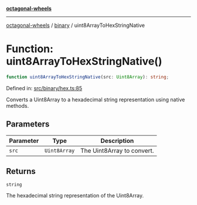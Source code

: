 [**octagonal-wheels**](../../README.md)

***

[octagonal-wheels](../../modules.md) / [binary](../README.md) / uint8ArrayToHexStringNative

# Function: uint8ArrayToHexStringNative()

```ts
function uint8ArrayToHexStringNative(src: Uint8Array): string;
```

Defined in: [src/binary/hex.ts:85](https://github.com/vrtmrz/octagonal-wheels/blob/main/src/binary/hex.ts#L85)

Converts a Uint8Array to a hexadecimal string representation using native methods.

## Parameters

| Parameter | Type | Description |
| ------ | ------ | ------ |
| `src` | `Uint8Array` | The Uint8Array to convert. |

## Returns

`string`

The hexadecimal string representation of the Uint8Array.
